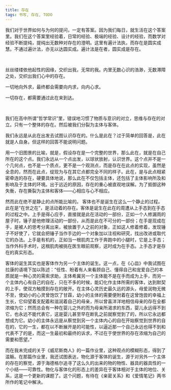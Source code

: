 ```yaml
---
title: 存在
tags: 书写, 存在, TODO
---
```



我们对于世界如何与为何的提问，一定有答案。因为我们每日，就生活在这个答案里。我们在这个答案里经验着，日常的经验、极端的经验、设计的经验，而数学对经验不断提纯，提纯出无数种对存在的澄明。这里有遍计法执，而存在是圆实成慧。不通过遍计法，亦无以达圆实成。遍计法是在者，圆实成是存在。

 

丝丝缕缕依他起性的因缘，交织出我，无常的我。内里无数心识的浩渺，无数滞障之处，交织出我们心中的存在。

一切地向外求，最终都会需要向内求，向内心求。

一切存在，都需要通过此在来到达。

 

我们在高中所谓“哲学常识”里，错误地习惯了物质与意识的对立，思维与存在的对立。只有一个整体的存在。然后被我们分裂为主体与客体。

我们永远是从此在出发去试图认识存在的。什么是此在？过于简单的回答是，此在就是人自身。但这样的回答不能说明问题。

用一个旧图景的比喻，就是，假设存在是一个完整的世界，那么此在，就是在自己所在的这个点。我们永远从一个点出发，以球状放射，认识世界。这个点并不是一个几何点，也不是一个质点，更不是一个观测点，而是存在在此点的实现，虽然是全息的，然而在此点，绽现为与在其它点都完全不同的样子。此在，是与此点相紧密牵连的存在，硬要具体地说，那么此在不仅包括主体，还包括了主体影响所及和影响及于主体的环境。出于远近的原因，存在的重心被直观地误解。为了抵御这种失衡，存在撕裂为主体和客体——心相应与心不相应。

然而此在绝不是静止的点所能比喻的。 客体也不是诞生在这么一个静止的过程。此在是“在世之在”，是活动着的存在。客体是诞生在此在的周遭从上手态到在手态的过程之中。上手是得心应手，直接就是此在活动的一部份，正如一个人修漏雨的屋子时，锤子是他修理活动的一部份，从而是此在不可分的一部份；在手是现成在手，是被人的思考分离出来，被放置于人之前的对象，正如这人修着修着，发现锤子不好使了，它就会把锤子当作手边的一个对象加以注视和研究，找出改进或取代它的办法。上手是有机的，正如当一根肌肉工作于奔跑中的小腿时，它是上手态；当作外科手术时，这根肌肉被挑在医生眼前观察，这时成为在手态。上手态才是存在的真实形态。

 客体的诞生其实也是客体作为另一个主体的诞生。这一点，在《心皿》中我试图在拉康的语境下加以陈述：“任性、盼着有人来看顾自己、懂得自己和宠爱自己的本质就是一种心灵的需索求助，主体希冀另一个主体能不是在手而成为上手，而另一个主体内心有自己的自在，只在不多的时候，能幻化作主体所需的客体，达到默契的上手，使双方触摸到存在的敞开。在主体心灵历史最久远的源头，母爱润物无微不至，使幼小的心灵曾饱饮了甘霖，幼小的主体的需要便附着在这曾饱尝的幸福上生长，它仰望着支配着和滋润着自己的母亲，所以曾喜洋洋地相信母亲的存在全都浓缩为它；然而总会有一种在婴儿之外的而为母亲所渴求的东西，婴儿永远得不到它，也永远不能代表它，这是婴儿甚至早在断乳之前就察觉到了的，所以它永远都想成为它。幼小的主体永远是从察觉到另一个主体内心的自在开始察觉到世界的自在的，它的一生，都在以不断展开是的可能性，以逼近那一个自己永远也得不到和代表不了的是，而这一生最初和最终的诉求，不过在于使世界的存在浓缩为自己的需要和愿望。”

而在我未完成的关于《威尼斯商人》的一篇作业里，这种观点的模糊形态，得到了滥觞。在那篇作业里，我还试图表达，物化源于客体的诞生，源于对另外一个主体的存在的察觉，源于海德格尔追寻了这么久的出来的物的物性、器具的器具性的一个小结——可靠性。物化与客体化的形态上的差异在于客体相对于主体的地位、关系，这是一个更新的课题了。这个问题，有待在《亲密关系》和《爱情笔记》两书所作的笔记中解决。

